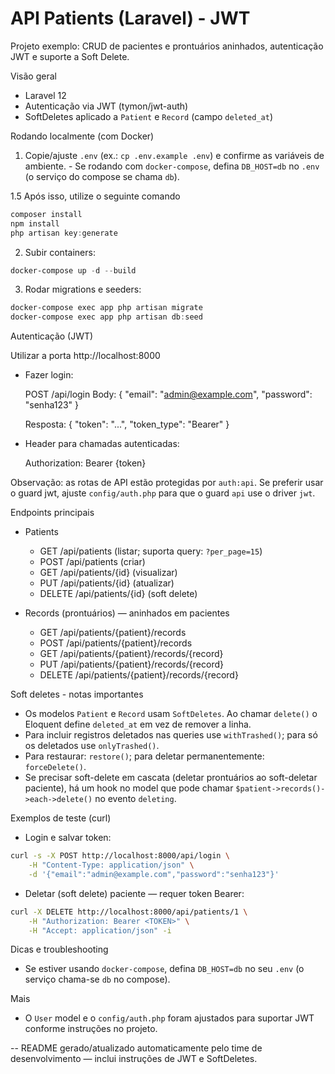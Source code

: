 # API Patients (Laravel) - JWT

Projeto exemplo: CRUD de pacientes e prontuários aninhados, autenticação JWT e suporte a Soft Delete.

Visão geral

- Laravel 12
- Autenticação via JWT (tymon/jwt-auth)
- SoftDeletes aplicado a `Patient` e `Record` (campo `deleted_at`)

Rodando localmente (com Docker)

1.  Copie/ajuste `.env` (ex.: `cp .env.example .env`) e confirme as variáveis de ambiente. - Se rodando com `docker-compose`, defina `DB_HOST=db` no `.env` (o serviço do compose se chama `db`).

1.5 Após isso, utilize o seguinte comando

```powershell
composer install
npm install
php artisan key:generate
```

2.  Subir containers:

```powershell
docker-compose up -d --build
```

3. Rodar migrations e seeders:

```powershell
docker-compose exec app php artisan migrate
docker-compose exec app php artisan db:seed
```

Autenticação (JWT)

Utilizar a porta http://localhost:8000

- Fazer login:

    POST /api/login
    Body: { "email": "admin@example.com", "password": "senha123" }

    Resposta: { "token": "...", "token_type": "Bearer" }

- Header para chamadas autenticadas:

    Authorization: Bearer {token}

Observação: as rotas de API estão protegidas por `auth:api`. Se preferir usar o guard jwt, ajuste `config/auth.php` para que o guard `api` use o driver `jwt`.

Endpoints principais

- Patients
    - GET /api/patients (listar; suporta query: `?per_page=15`)
    - POST /api/patients (criar)
    - GET /api/patients/{id} (visualizar)
    - PUT /api/patients/{id} (atualizar)
    - DELETE /api/patients/{id} (soft delete)

- Records (prontuários) — aninhados em pacientes
    - GET /api/patients/{patient}/records
    - POST /api/patients/{patient}/records
    - GET /api/patients/{patient}/records/{record}
    - PUT /api/patients/{patient}/records/{record}
    - DELETE /api/patients/{patient}/records/{record}

Soft deletes - notas importantes

- Os modelos `Patient` e `Record` usam `SoftDeletes`. Ao chamar `delete()` o Eloquent define `deleted_at` em vez de remover a linha.
- Para incluir registros deletados nas queries use `withTrashed()`; para só os deletados use `onlyTrashed()`.
- Para restaurar: `restore()`; para deletar permanentemente: `forceDelete()`.
- Se precisar soft-delete em cascata (deletar prontuários ao soft-deletar paciente), há um hook no model que pode chamar `$patient->records()->each->delete()` no evento `deleting`.

Exemplos de teste (curl)

- Login e salvar token:

```bash
curl -s -X POST http://localhost:8000/api/login \
	-H "Content-Type: application/json" \
	-d '{"email":"admin@example.com","password":"senha123"}'
```

- Deletar (soft delete) paciente — requer token Bearer:

```bash
curl -X DELETE http://localhost:8000/api/patients/1 \
	-H "Authorization: Bearer <TOKEN>" \
	-H "Accept: application/json" -i
```

Dicas e troubleshooting

- Se estiver usando `docker-compose`, defina `DB_HOST=db` no seu `.env` (o serviço chama-se `db` no compose).

Mais

- O `User` model e o `config/auth.php` foram ajustados para suportar JWT conforme instruções no projeto.

--
README gerado/atualizado automaticamente pelo time de desenvolvimento — inclui instruções de JWT e SoftDeletes.
